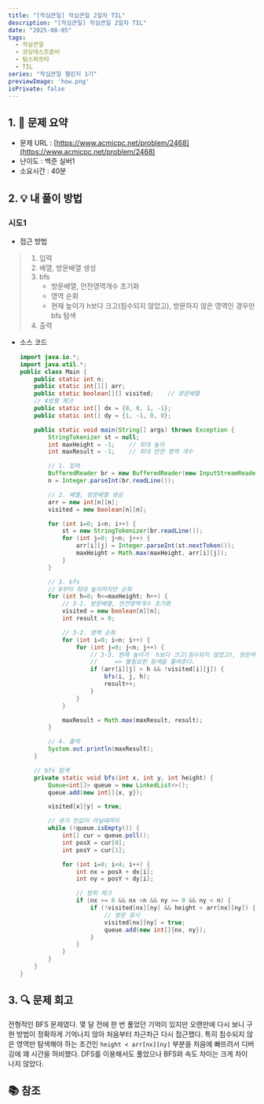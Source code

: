 ```yaml
---
title: "[작심큰일] 작심큰일 2일차 TIL"
description: "[작심큰일] 작심큰일 2일차 TIL"
date: "2025-08-05"
tags:
  - 작심큰일
  - 코딩테스트준비
  - 팀스파르타
  - TIL
series: "작심큰일 챌린지 1기"
previewImage: 'how.png'
isPrivate: false
---
```


<!-- ![작심큰일 챌린지](/images/99_java.png) -->


## 1. 📝 문제 요약
+ 문제 URL : [https://www.acmicpc.net/problem/2468](https://www.acmicpc.net/problem/2468)
+ 난이도 : 백준 실버1
+ 소요시간 : 40분

## 2. 💡 내 풀이 방법
### 시도1
+ 접근 방법
> 1. 입력
> 2. 배열, 방문배열 생성
> 3. bfs
>    + 방문배열, 안전영역개수 초기화
>    + 영역 순회
>    + 현재 높이가 h보다 크고(침수되지 않았고), 방문하지 않은 영역인 경우만 bfs 탐색
> 4. 출력

+ 소스 코드
    ```java
    import java.io.*;
    import java.util.*;
    public class Main {
        public static int n;
        public static int[][] arr;
        public static boolean[][] visited;    // 방문배열
        // 4방향 체크
        public static int[] dx = {0, 0, 1, -1};
        public static int[] dy = {1, -1, 0, 0};

        public static void main(String[] args) throws Exception {
            StringTokenizer st = null;
            int maxHeight = -1;    // 최대 높이
            int maxResult = -1;    // 최대 안전 영역 개수

            // 1. 입력
            BufferedReader br = new BufferedReader(new InputStreamReader(System.in));
            n = Integer.parseInt(br.readLine());

            // 2. 배열, 방문배열 생성
            arr = new int[n][n];
            visited = new boolean[n][n];

            for (int i=0; i<n; i++) {
                st = new StringTokenizer(br.readLine());
                for (int j=0; j<n; j++) {
                    arr[i][j] = Integer.parseInt(st.nextToken());
                    maxHeight = Math.max(maxHeight, arr[i][j]);
                }
            }

            // 3. bfs
            // 0부터 최대 높이까지만 순회
            for (int h=0; h<=maxHeight; h++) {
                // 3-1. 방문배열, 안전영역개수 초기화
                visited = new boolean[n][n];
                int result = 0;

                // 3-2. 영역 순회
                for (int i=0; i<n; i++) {
                    for (int j=0; j<n; j++) {
                        // 3-3. 현재 높이가  h보다 크고(침수되지 않았고), 방문하지 않은 영역인 경우만 bfs 탐색
                        //     => 불필요한 탐색을 줄여준다.
                        if (arr[i][j] > h && !visited[i][j]) {
                            bfs(i, j, h);
                            result++;
                        }
                    }
                }

                maxResult = Math.max(maxResult, result);
            }

            // 4. 출력
            System.out.println(maxResult);
        }

        // bfs 탐색
        private static void bfs(int x, int y, int height) {
            Queue<int[]> queue = new LinkedList<>();
            queue.add(new int[]{x, y});

            visited[x][y] = true;

            // 큐가 빈값이 아닐때까지
            while (!queue.isEmpty()) {
                int[] cur = queue.poll();
                int posX = cur[0];
                int posY = cur[1];

                for (int i=0; i<4; i++) {
                    int nx = posX + dx[i];
                    int ny = posY + dy[i];

                    // 범위 체크
                    if (nx >= 0 && nx <n && ny >= 0 && ny < n) {
                        if (!visited[nx][ny] && height < arr[nx][ny]) {
                            // 방문 표시
                            visited[nx][ny] = true;
                            queue.add(new int[]{nx, ny});
                        }
                    }
                }
            }
        }
    }
    ```
## 3. 🔍 문제 회고
전형적인 BFS 문제였다. 몇 달 전에 한 번 풀었던 기억이 있지만 오랜만에 다시 보니 구현 방법이 정확하게 기억나지 않아 처음부터 차근차근 다시 접근했다. 특히 침수되지 않은 영역만 탐색해야 하는 조건인 `height < arr[nx][ny]` 부분을 처음에 빠뜨려서 디버깅에 꽤 시간을 허비했다. DFS를 이용해서도 풀었으나 BFS와 속도 차이는 크게 차이 나지 않았다.

## 📚 참조
